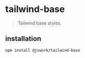 # tailwind-base
> Tailwind base styles.

## installation
```shell
npm install @jswork/tailwind-base
```
